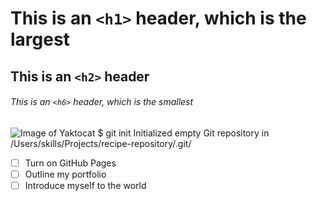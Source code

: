# This is an `<h1>` header, which is the largest
## This is an `<h2>` header
###### This is an `<h6>` header, which is the smallest
![Image of Yaktocat](https://octodex.github.com/images/yaktocat.png)
 $ git init
Initialized empty Git repository in /Users/skills/Projects/recipe-repository/.git/
- [ ] Turn on GitHub Pages
- [ ] Outline my portfolio
- [ ] Introduce myself to the world
